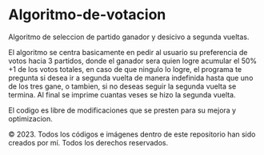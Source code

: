 # Algoritmo-de-votacion
Algoritmo de seleccion de partido ganador y desicivo a segunda vueltas.

El algoritmo se centra basicamente en pedir al usuario su preferencia de votos hacia 3 partidos, donde el ganador sera quien logre acumular el 50% +1 de los votos totales, en caso de que ningulo lo logre, el programa te pregunta si desea ir a segunda vuelta de manera indefinida hasta que uno de los tres gane, o tambien, si no deseas seguir la segunda vuelta se termina. 
Al final se imprime cuantas veses se hizo la segunda vuelta.

El codigo es libre de modificaciones que se presten para su mejora y optimizacion.


© 2023. Todos los códigos e imágenes dentro de este repositorio han sido creados por mí. Todos los derechos reservados.
